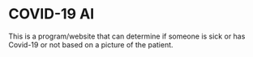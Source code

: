# COVID-19 AI
This is a program/website that can determine if someone is sick or has Covid-19 or not based on a picture of the patient. 
